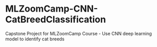 # MLZoomCamp-CNN-CatBreedClassification
Capstone Project for MLZoomCamp Course - Use CNN deep learning model to identify cat breeds
